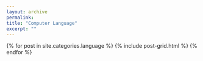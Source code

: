 ```yaml
---
layout: archive
permalink:
title: "Computer Language"
excerpt: ""
---
```


<div class="tiles">
{% for post in site.categories.language %}
	{% include post-grid.html %}
{% endfor %}
</div><!-- /.tiles -->
